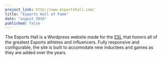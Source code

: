 ```yaml
---
project_link: http://www.esportshall.com/
title: "Esports Hall of Fame"
date: "august 2016"
published: false
---
```


The Esports Hall is a Wordpress website made for the [ESL][esl] that honors all of the greatest Esports athletes and influencers. Fully responsive and configurable, the site is built to accomodate new inductees and games as they are added over the years.

[esl]: http://www.eslgaming.com/
